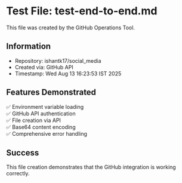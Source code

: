 # Test File: test-end-to-end.md

This file was created by the GitHub Operations Tool.

## Information
- Repository: ishantk17/social_media
- Created via: GitHub API
- Timestamp: Wed Aug 13 16:23:53 IST 2025

## Features Demonstrated
✅ Environment variable loading  
✅ GitHub API authentication  
✅ File creation via API  
✅ Base64 content encoding  
✅ Comprehensive error handling  

## Success
This file creation demonstrates that the GitHub integration is working correctly.
